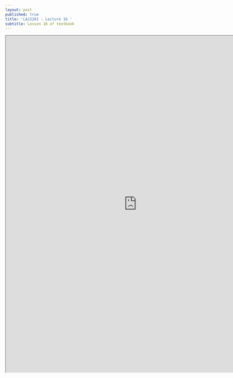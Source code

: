 ```yaml
---
layout: post
published: true
title: 'LAJ2201 - Lecture 16 '
subtitle: Lesson 16 of textbook
---
```

<iframe src="https://drive.google.com/file/d/1KpHKTE405CMid0q9HiNk9N1rdVmQ3SoU/preview" width="840" height="1080"></iframe>